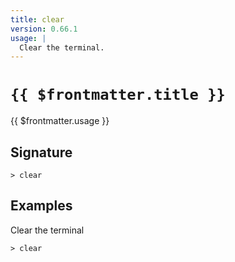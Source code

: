 ```yaml
---
title: clear
version: 0.66.1
usage: |
  Clear the terminal.
---
```


# <code>{{ $frontmatter.title }}</code>

<div style='white-space: pre-wrap;'>{{ $frontmatter.usage }}</div>

## Signature

```> clear ```

## Examples

Clear the terminal
```shell
> clear
```

